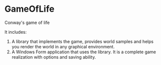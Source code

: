 # GameOfLife
Conway's game of life

It includes:
1. A library that implements the game, provides world samples and helps you render the world in any graphical environment.
2. A Windows Form application that uses the library. It is a complete game realization with options and saving ability.
